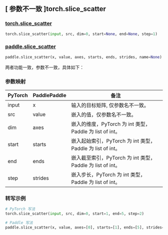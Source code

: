 ## [ 参数不一致 ]torch.slice_scatter

### [torch.slice_scatter](https://pytorch.org/docs/stable/generated/torch.slice_scatter.html#torch.slice_scatter)

```python
torch.slice_scatter(input, src, dim=0, start=None, end=None, step=1)
```

### [paddle.slice_scatter](https://www.paddlepaddle.org.cn/documentation/docs/zh/develop/api/paddle/slice_scatter.html)

```python
paddle.slice_scatter(x, value, axes, starts, ends, strides, name=None)
```

两者功能一致，参数不一致，具体如下：

### 参数映射

| PyTorch       | PaddlePaddle | 备注                                                   |
| ------------- | ------------ | ------------------------------------------------------ |
| input         | x            | 输入的目标矩阵, 仅参数名不一致。 |
| src           | value        | 嵌入的值，仅参数名不一致。 |
| dim           | axes         | 嵌入的维度，PyTorch 为 int 类型，Paddle 为 list of int。 |
| start         | starts       | 嵌入起始索引，PyTorch 为 int 类型，Paddle 为 list of int。 |
| end           | ends         | 嵌入截至索引，PyTorch 为 int 类型，Paddle 为 list of int。 |
| step          | strides      | 嵌入步长，PyTorch 为 int 类型，Paddle 为 list of int。 |

### 转写示例

```python
# PyTorch 写法
torch.slice_scatter(input, src, dim=0, start=1, end=5, step=2)

# Paddle 写法
paddle.slice_scatter(x, value, axes=[0], starts=[1], ends=[5], strides=[2])
```
